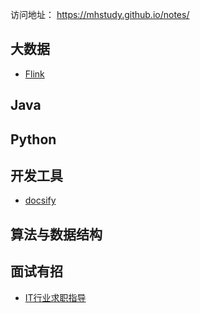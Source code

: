 访问地址： https://mhstudy.github.io/notes/

## 大数据

- [Flink](大数据/大数据技术之Flink)

## Java

## Python

## 开发工具

- [docsify](开发工具/docsify)


## 算法与数据结构

## 面试有招

- [IT行业求职指导](面试/IT行业求职指导)
